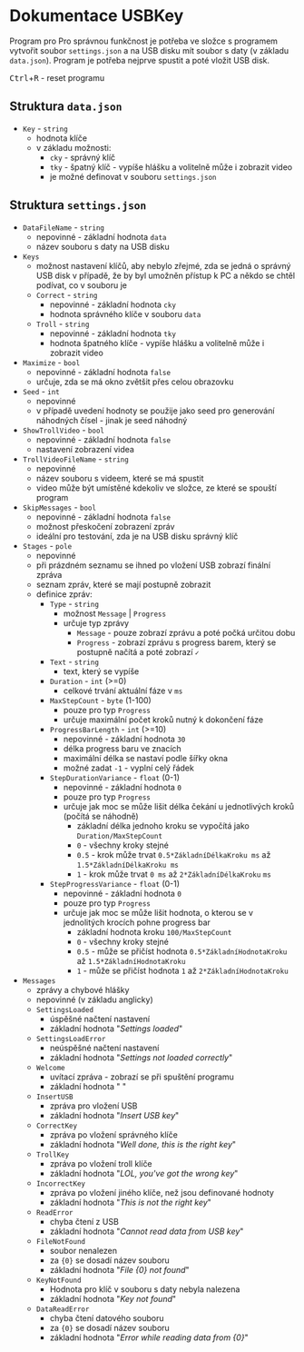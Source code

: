 # Dokumentace USBKey
Program pro 
Pro správnou funkčnost je potřeba ve složce s programem vytvořit soubor `settings.json` a na USB disku mít soubor s daty (v základu `data.json`). Program je potřeba nejprve spustit a poté vložit USB disk.

<kbd>Ctrl</kbd>+<kbd>R</kbd> - reset programu

## Struktura `data.json`
- `Key` - `string`
  - hodnota klíče
  - v základu možnosti:
    - `cky` - správný klíč
    - `tky` - špatný klíč - vypíše hlášku a volitelně může i zobrazit video
    - je možné definovat v souboru `settings.json`

## Struktura `settings.json`
- `DataFileName` - `string`
  - nepovinné - základní hodnota `data`
  - název souboru s daty na USB disku
- `Keys`
  - možnost nastavení klíčů, aby nebylo zřejmé, zda se jedná o správný USB disk v případě, že by byl umožněn přístup k PC a někdo se chtěl podívat, co v souboru je
  - `Correct` - `string`
    - nepovinné - základní hodnota `cky`
    - hodnota správného klíče v souboru `data`
  - `Troll` - `string`
    - nepovinné - základní hodnota `tky`
    - hodnota špatného klíče - vypíše hlášku a volitelně může i zobrazit video
- `Maximize` - `bool`
  - nepovinné - základní hodnota `false`
  - určuje, zda se má okno zvětšit přes celou obrazovku
- `Seed` - `int`
  - nepovinné
  - v případě uvedení hodnoty se použije jako seed pro generování náhodných čísel - jinak je seed náhodný
- `ShowTrollVideo` - `bool`
  - nepovinné - základní hodnota `false`
  - nastavení zobrazení videa
- `TrollVideoFileName` - `string`
  - nepovinné
  - název souboru s videem, které se má spustit
  - video může být umístěné kdekoliv ve složce, ze které se spouští program
- `SkipMessages` - `bool`
  - nepovinné - základní hodnota `false`
  - možnost přeskočení zobrazení zpráv
  - ideální pro testování, zda je na USB disku správný klíč
- `Stages` - `pole`
  - nepovinné
  - při prázdném seznamu se ihned po vložení USB zobrazí finální zpráva
  - seznam zpráv, které se mají postupně zobrazit
  - definice zpráv:
    - `Type` - `string`
      - možnost `Message` | `Progress`
      - určuje typ zprávy
        - `Message` - pouze zobrazí zprávu a poté počká určitou dobu
        - `Progress` - zobrazí zprávu s progress barem, který se postupně načítá a poté zobrazí `✓`
    - `Text` - `string`
      - text, který se vypíše
    - `Duration` - `int` (>=0)
      - celkové trvání aktuální fáze v `ms`
    - `MaxStepCount` - `byte` (1-100)
      - pouze pro typ `Progress`
      - určuje maximální počet kroků nutný k dokončení fáze
    - `ProgressBarLength` - `int` (>=10)
      - nepovinné - základní hodnota `30`
      - délka progress baru ve znacích
      - maximální délka se nastaví podle šířky okna
      - možné zadat `-1` - vyplní celý řádek
    - `StepDurationVariance` - `float` (0-1)
      - nepovinné - základní hodnota `0`
      - pouze pro typ `Progress`
      - určuje jak moc se může lišit délka čekání u jednotlivých kroků (počítá se náhodně)
        - základní délka jednoho kroku se vypočítá jako `Duration/MaxStepCount`
        - `0` - všechny kroky stejné
        - `0.5` - krok může trvat `0.5*ZákladníDélkaKroku ms` až `1.5*ZákladníDélkaKroku ms`
        - `1` - krok může trvat `0 ms` až `2*ZákladníDélkaKroku` `ms`
    - `StepProgressVariance` - `float` (0-1)
      - nepovinné - základní hodnota `0`
      - pouze pro typ `Progress`
      - určuje jak moc se může lišit hodnota, o kterou se v jednolitých krocích pohne progress bar
        - základní hodnota kroku `100/MaxStepCount`
        - `0` - všechny kroky stejné
        - `0.5` - může se přičíst hodnota `0.5*ZákladníHodnotaKroku` až `1.5*ZákladníHodnotaKroku`
        - `1` - může se přičíst hodnota `1` až `2*ZákladníHodnotaKroku`
- `Messages`
  - zprávy a chybové hlášky
  - nepovinné (v základu anglicky)
  - `SettingsLoaded`
    - úspěšné načtení nastavení
    - základní hodnota "*Settings loaded*"
  - `SettingsLoadError` 
    - neúspěšné načtení nastavení
    - základní hodnota "*Settings not loaded correctly*"
  - `Welcome` 
    - uvítací zpráva - zobrazí se při spuštění programu
    - základní hodnota " "
  - `InsertUSB` 
    - zpráva pro vložení USB
    - základní hodnota "*Insert USB key*"
  - `CorrectKey` 
    - zpráva po vložení správného klíče
    - základní hodnota "*Well done, this is the right key*"
  - `TrollKey` 
    - zpráva po vložení troll klíče
    - základní hodnota "*LOL, you've got the wrong key*"
  - `IncorrectKey` 
    - zpráva po vložení jiného klíče, než jsou definované hodnoty
    - základní hodnota "*This is not the right key*"
  - `ReadError` 
    - chyba čtení z USB
    - základní hodnota "*Cannot read data from USB key*"
  - `FileNotFound` 
    - soubor nenalezen
    - za `{0}` se dosadí název souboru
    - základní hodnota "*File {0} not found*"
  - `KeyNotFound` 
    - Hodnota pro klíč v souboru s daty nebyla nalezena
    - základní hodnota "*Key not found*"
  - `DataReadError` 
    - chyba čtení datového souboru
    - za `{0}` se dosadí název souboru
    - základní hodnota "*Error while reading data from {0}*"
